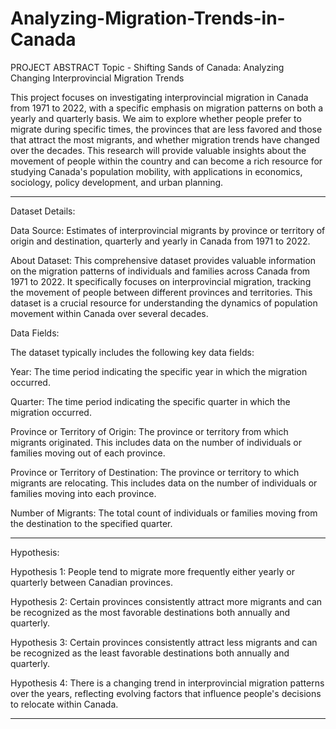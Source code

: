 # Analyzing-Migration-Trends-in-Canada

PROJECT ABSTRACT 
Topic - Shifting Sands of Canada: Analyzing Changing Interprovincial Migration Trends 

This project focuses on investigating interprovincial migration in Canada from 1971 to 2022, with a specific emphasis on migration patterns on both a yearly and quarterly basis. We aim to explore whether people prefer to migrate during specific times, the provinces that are less favored and those that attract the most migrants, and whether migration trends have changed over the decades. This research will provide valuable insights about the movement of people within the country and can become a rich resource for studying Canada's population mobility, with applications in economics, sociology, policy development, and urban planning. 

---
Dataset Details: 

Data Source: Estimates of interprovincial migrants by province or territory of origin and destination, quarterly and yearly in Canada from 1971 to 2022. 	 

About Dataset: This comprehensive dataset provides valuable information on the migration patterns of individuals and families across Canada from 1971 to 2022. It specifically focuses on interprovincial migration, tracking the movement of people between different provinces and territories. This dataset is a crucial resource for understanding the dynamics of population movement within Canada over several decades. 

Data Fields: 

The dataset typically includes the following key data fields: 

Year: The time period indicating the specific year in which the migration occurred.  

Quarter: The time period indicating the specific quarter in which the migration occurred. 

Province or Territory of Origin: The province or territory from which migrants originated. This includes data on the number of individuals or families moving out of each province. 

Province or Territory of Destination: The province or territory to which migrants are relocating. This includes data on the number of individuals or families moving into each province. 

Number of Migrants: The total count of individuals or families moving from the destination to the specified quarter. 

--- 

Hypothesis: 

Hypothesis 1: People tend to migrate more frequently either yearly or quarterly between Canadian provinces. 

Hypothesis 2: Certain provinces consistently attract more migrants and can be recognized as the most favorable destinations both annually and quarterly. 

Hypothesis 3: Certain provinces consistently attract less migrants and can be recognized as the least favorable destinations both annually and quarterly. 

Hypothesis 4: There is a changing trend in interprovincial migration patterns over the years, reflecting evolving factors that influence people's decisions to relocate within Canada. 

---
